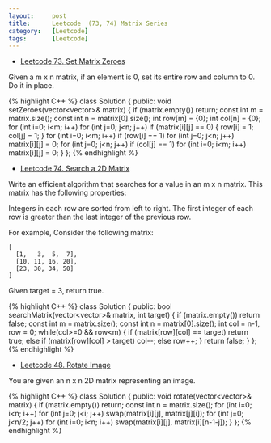```yaml
---
layout:     post
title:      Leetcode  (73, 74) Matrix Series
category:   [Leetcode] 
tags:		[Leetcode]
---
```


* [Leetcode 73. Set Matrix Zeroes](https://leetcode.com/problems/set-matrix-zeroes/)

Given a m x n matrix, if an element is 0, set its entire row and column to 0. Do it in place.

{% highlight C++ %}
class Solution {
public:
    void setZeroes(vector<vector<int>>& matrix) {
        if (matrix.empty()) return;
        const int m = matrix.size();
        const int n = matrix[0].size();
        int row[m] = {0};
        int col[n] = {0};
        for (int i=0; i<m; i++) 
            for (int j=0; j<n; j++)
                if (matrix[i][j] == 0) {
                    row[i] = 1;
                    col[j] = 1;
                }
        for (int i=0; i<m; i++)
            if (row[i] == 1) 
                for (int j=0; j<n; j++)
                    matrix[i][j] = 0;
        for (int j=0; j<n; j++)
            if (col[j] == 1)
                for (int i=0; i<m; i++)
                    matrix[i][j] = 0;
    }
};
{% endhighlight %}

* [Leetcode 74. Search a 2D Matrix](https://leetcode.com/problems/search-a-2d-matrix/)

Write an efficient algorithm that searches for a value in an m x n matrix. This matrix has the following properties:

Integers in each row are sorted from left to right.
The first integer of each row is greater than the last integer of the previous row.


For example, Consider the following matrix:

	[
	  [1,   3,  5,  7],
	  [10, 11, 16, 20],
	  [23, 30, 34, 50]
	]

Given target = 3, return true.

{% highlight C++ %}
class Solution {
public:
    bool searchMatrix(vector<vector<int>>& matrix, int target) {
        if (matrix.empty()) return false;
        const int m = matrix.size();
        const int n = matrix[0].size();
        int col = n-1, row = 0;
        while(col>=0 && row<m) {
            if (matrix[row][col] == target) return true;
            else if (matrix[row][col] > target) col--;
            else    row++;
        }
        return false;
    }
};
{% endhighlight %}

* [Leetcode 48. Rotate Image](https://leetcode.com/problems/rotate-image/)

You are given an n x n 2D matrix representing an image.

{% highlight C++ %}
class Solution {
public:
    void rotate(vector<vector<int>>& matrix) {
        if (matrix.empty())     return;
        const int n = matrix.size();
        for (int i=0; i<n; i++)
            for (int j=0; j<i; j++)
                swap(matrix[i][j], matrix[j][i]);
        for (int j=0; j<n/2; j++)
            for (int i=0; i<n; i++)
                swap(matrix[i][j], matrix[i][n-1-j]);
    }
};
{% endhighlight %}